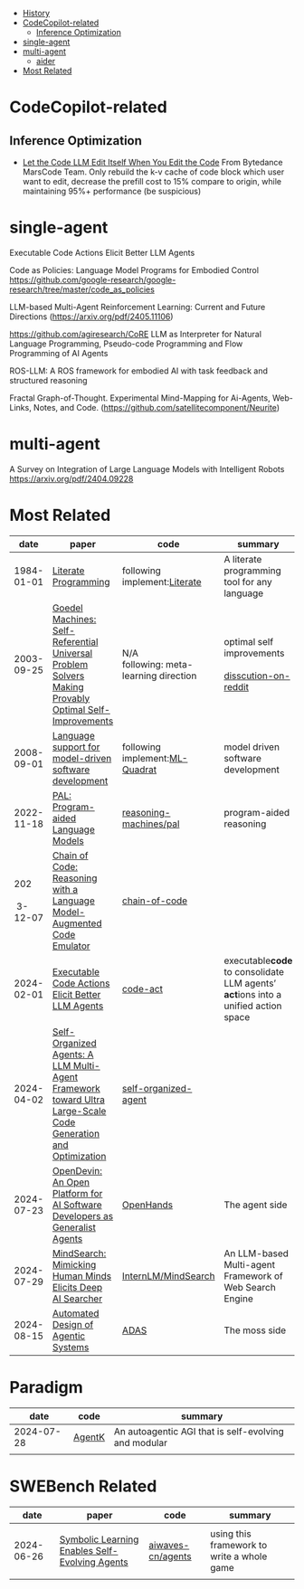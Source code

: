 - [History](#history)
- [CodeCopilot-related](#codecopilot-related)
  - [Inference Optimization](#inference-optimization)
- [single-agent](#single-agent)
- [multi-agent](#multi-agent)
  - [aider](#aider)
- [Most Related](#most-related)

# CodeCopilot-related

## Inference Optimization

- [Let the Code LLM Edit Itself When You Edit the Code](https://arxiv.org/abs/2407.03157)
  From Bytedance MarsCode Team. Only rebuild the k-v cache of code block which user want to edit, decrease the prefill cost to 15% compare to origin, while maintaining 95%+ performance (be suspicious)

# single-agent

Executable Code Actions Elicit Better LLM Agents

Code as Policies: Language Model Programs for Embodied Control   https://github.com/google-research/google-research/tree/master/code_as_policies

LLM-based Multi-Agent Reinforcement Learning: Current and Future Directions  (https://arxiv.org/pdf/2405.11106)

https://github.com/agiresearch/CoRE
LLM as Interpreter for Natural Language Programming, Pseudo-code Programming and Flow Programming of AI Agents

ROS-LLM: A ROS framework for embodied AI with task feedback and structured reasoning

Fractal Graph-of-Thought. Experimental Mind-Mapping for Ai-Agents, Web-Links, Notes, and Code. (https://github.com/satellitecomponent/Neurite)

# multi-agent

A Survey on Integration of Large Language Models with Intelligent Robots   https://arxiv.org/pdf/2404.09228

# Most Related

| date                              | paper                                                                                                                                                                                                                                                                                                                                                                                                                                                                                                                                                                                                                                                                                                                                                                                                                                                                                                                                                                                                                                                                                                                                                                                                                                                                                                       | code                                                                                                                                                     | summary                                                                                                                                               |
| --------------------------------- | ----------------------------------------------------------------------------------------------------------------------------------------------------------------------------------------------------------------------------------------------------------------------------------------------------------------------------------------------------------------------------------------------------------------------------------------------------------------------------------------------------------------------------------------------------------------------------------------------------------------------------------------------------------------------------------------------------------------------------------------------------------------------------------------------------------------------------------------------------------------------------------------------------------------------------------------------------------------------------------------------------------------------------------------------------------------------------------------------------------------------------------------------------------------------------------------------------------------------------------------------------------------------------------------------------------- | -------------------------------------------------------------------------------------------------------------------------------------------------------- | ----------------------------------------------------------------------------------------------------------------------------------------------------- |
| 1984-01-01                        | [Literate Programming](https://watermark.silverchair.com/270097.pdf?token=AQECAHi208BE49Ooan9kkhW_Ercy7Dm3ZL_9Cf3qfKAc485ysgAAA1EwggNNBgkqhkiG9w0BBwagggM-MIIDOgIBADCCAzMGCSqGSIb3DQEHATAeBglghkgBZQMEAS4wEQQMxDPxmE-YAoIUCFVuAgEQgIIDBOlM2JPdcoP55guQFEqhf2pK0CCJIi0cYIRYXTRGXhkMjCa3Yp7JdsiwGzV1Wnsea8pF67RN9Z4jbC5yvOJK_t01bNH7K2EUX65XdiaEeiikxGXBZ0hItMPJgWFYN-DQQ5Ldy-VLl6_p5U3AwvAto5Iru8W6ILfX7bP2zPhJbqoEJBCgRG1-QqdApRkcvN7Y0vNw4fFIHVwk8VG9j8usa_1TpkW1MrWX1gtmHE34j9CfA8C1vBs_yEvJcjWYpAozln757iWcORMKh2-b9dUVltTf3EaQYfxskLn_VbweIRvDkpDedAsDI8rk9UA4LZWei7MpNLMLG-i-MDfPrk6BsXEOgvOS9fR_eumcaYgmYS-T6vYLWaxSFq95SqI10OA-JZXQrzRAQVYXedOpzCnqG6tvCxOt88SpNfBlMC4IrXytGKv5v8E8-gUCpWniMNOq4xFhd0V11lp_BLsvm-rpoHUXwgUcJRSEFHFRvAELJjQZZGtRni55fc_AEkuxMNtm8RkEbCuZq4C4WtGT-cPqS0lQATTjMilliSU0PsoeE37KVV78Ks--ghdrtDCR9-Uh6gnI3OOtXRfTVXMUnqZvskA1_lgjIEyxKnZ97_G4YOIGoqNO9sjZwxqBtrsPRclL59BNlDASM4VGNIS2Dgkn61Eh0eGbJul137lCs_L59MJ3UZllHFZ8r_eaLulDHyYzFYzgAZCksnDtF9vHOtGomEiOyCetAMhDl6FZn-QzLNE0PSf38C98cAOP-k9Cqaju4hHwOy0gSfLoamjeSac14s54Zu6DhAPob5XyfSMvqlX0EpCfPZJH_71EqryHCEwlKRhu4qIyxRQwMub_XTi6YiHjB1isUSmuDpcJLGjRSdw6sTaYAiXYIHQGmXBbwy_oQ_8duS10kDt3ZYqhiuV3tGW5KCerE310K7R9oUDhImuHzuV2U1YFJbyg1f0D7qfnjbte2xARXoqrH7ThrBIndNrQrU48iIHXVMEiGwVdiyhFY6oeFZ9IT-YOAEyUd5OrQmtGEQY) | following implement:[Literate](https://github.com/zyedidia/Literate)                                                                                        | A literate programming tool for any language                                                                                                          |
| 2003-09-25                        | [Goedel Machines: Self-Referential Universal Problem Solvers Making Provably Optimal Self-Improvements](https://arxiv.org/abs/cs/0309048)                                                                                                                                                                                                                                                                                                                                                                                                                                                                                                                                                                                                                                                                                                                                                                                                                                                                                                                                                                                                                                                                                                                                                                      | N/A<br />following: meta-learning direction                                                                                                             | optimal self improvements<br /><br />[disscution-on-reddit](https://www.reddit.com/r/compsci/comments/2d2vzf/selfmodifying_code_godel_machines_and_agi/) |
| 2008-09-01                        | [Language support for model-driven software development](https://www.sciencedirect.com/science/article/pii/S016764230800049X?via%3Dihub)                                                                                                                                                                                                                                                                                                                                                                                                                                                                                                                                                                                                                                                                                                                                                                                                                                                                                                                                                                                                                                                                                                                                                                       | following implement:[ML-Quadrat](https://github.com/arminmoin/ML-Quadrat)                                                                                   | model driven software development                                                                                                                     |
| 2022-11-18                        | [PAL: Program-aided Language Models](https://arxiv.org/abs/2211.10435)                                                                                                                                                                                                                                                                                                                                                                                                                                                                                                                                                                                                                                                                                                                                                                                                                                                                                                                                                                                                                                                                                                                                                                                                                                         | [reasoning-machines/pal](https://github.com/reasoning-machines/pal)                                                                                         | program-aided reasoning                                                                                                                               |
| 202               3-12-07 | [Chain of Code: Reasoning with a Language Model-Augmented Code Emulator](https://arxiv.org/abs/2312.04474)                                                                                                                                                                                                                                                                                                                                                                                                                                                                                                                                                                                                                                                                                                                                                                                                                                                                                                                                                                                                                                                                                                                                                                                                     | [chain-of-code](https://colab.research.google.com/github/google-research/google-research/blob/master/code_as_policies/coc_demo.ipynb#scrollTo=042YPaL1WQW7) |                                                                                                                                                       |
| 2024-02-01                        | [Executable Code Actions Elicit Better LLM Agents](https://arxiv.org/abs/2402.01030)                                                                                                                                                                                                                                                                                                                                                                                                                                                                                                                                                                                                                                                                                                                                                                                                                                                                                                                                                                                                                                                                                                                                                                                                                           | [code-act](https://github.com/xingyaoww/code-act)                                                                                                           | executable**code** to consolidate LLM agents’ **act**ions into a unified action space                                                    |
| 2024-04-02                        | [Self-Organized Agents: A LLM Multi-Agent Framework toward Ultra Large-Scale Code Generation and Optimization](https://arxiv.org/abs/2404.02183v1)                                                                                                                                                                                                                                                                                                                                                                                                                                                                                                                                                                                                                                                                                                                                                                                                                                                                                                                                                                                                                                                                                                                                                             | [self-organized-agent](https://github.com/tsukushiAI/self-organized-agent)                                                                                  |                                                                                                                                                       |
| 2024-07-23                        | [OpenDevin: An Open Platform for AI Software Developers as Generalist Agents](https://arxiv.org/abs/2407.16741)                                                                                                                                                                                                                                                                                                                                                                                                                                                                                                                                                                                                                                                                                                                                                                                                                                                                                                                                                                                                                                                                                                                                                                                                | [OpenHands](https://github.com/All-Hands-AI/OpenHands)                                                                                                      | The agent side                                                                                                                                        |
| 2024-07-29                        | [MindSearch: Mimicking Human Minds Elicits Deep AI Searcher](https://arxiv.org/abs/2407.20183)                                                                                                                                                                                                                                                                                                                                                                                                                                                                                                                                                                                                                                                                                                                                                                                                                                                                                                                                                                                                                                                                                                                                                                                                                 | [InternLM/MindSearch](https://github.com/InternLM/MindSearch)                                                                                               | An LLM-based Multi-agent Framework of Web Search Engine                                                                                               |
| 2024-08-15                        | [Automated Design of Agentic Systems](https://arxiv.org/abs/2408.08435)                                                                                                                                                                                                                                                                                                                                                                                                                                                                                                                                                                                                                                                                                                                                                                                                                                                                                                                                                                                                                                                                                                                                                                                                                                        | [ADAS](https://github.com/ShengranHu/ADAS)                                                                                                                  | The moss side                                                                                                                                         |

# Paradigm

| date       | code                                       | summary                                              |
| ---------- | ------------------------------------------ | ---------------------------------------------------- |
| 2024-07-28 | [AgentK](https://github.com/mikekelly/AgentK) | An autoagentic AGI that is self-evolving and modular |
|            |                                            |                                                      |

# SWEBench Related

| date       | paper                                                                           | code                                                   | summary                                    |
| ---------- | ------------------------------------------------------------------------------- | ------------------------------------------------------ | ------------------------------------------ |
|            |                                                                                 |                                                        |                                            |
| 2024-06-26 | [Symbolic Learning Enables Self-Evolving Agents](https://arxiv.org/abs/2406.18532) | [aiwaves-cn/agents](https://github.com/aiwaves-cn/agents) | using this framework to write a whole game |
|            |                                                                                 |                                                        |                                            |
